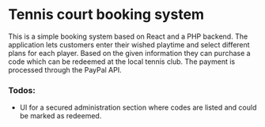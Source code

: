 # Tennis court booking system

This is a simple booking system based on React and a PHP backend. 
The application lets customers enter their wished playtime and select different plans for each player. Based on the given information they can purchase a code which can be redeemed at the local tennis club. 
The payment is processed through the PayPal API. 

### Todos:

- UI for a secured administration section where codes are listed and could be marked as redeemed.
